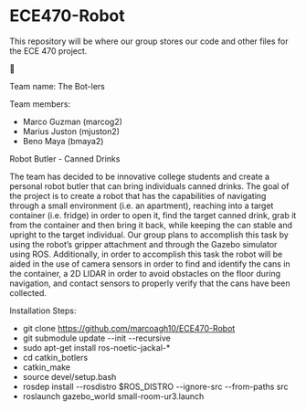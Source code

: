 # ECE470-Robot
This repository will be where our group stores our code and other files for the ECE 470 project.

:robot:

Team name: The Bot-lers

Team members:
- Marco Guzman (marcog2)
- Marius Juston (mjuston2)
- Beno Maya (bmaya2)


Robot Butler - Canned Drinks

The team has decided to be innovative college students and create a personal robot butler that can bring individuals canned drinks. The goal of the project is to create a robot that has the capabilities of navigating through a small environment (i.e. an apartment), reaching into a target container (i.e. fridge) in order to open it, find the target canned drink, grab it from the container and then bring it back, while keeping the can stable and upright to the target individual. Our group plans to accomplish this task by using the robot’s gripper attachment and through the Gazebo simulator using ROS. Additionally, in order to accomplish this task the robot will be aided in the use of camera sensors in order to find and identify the cans in the container, a 2D LIDAR in order to avoid obstacles on the floor during navigation, and contact sensors to properly verify that the cans have been collected.

Installation Steps:
- git clone https://github.com/marcoagh10/ECE470-Robot
- git submodule update --init --recursive
- sudo apt-get install ros-noetic-jackal-*
- cd catkin_botlers
- catkin_make
- source devel/setup.bash
- rosdep install --rosdistro $ROS_DISTRO --ignore-src --from-paths src
- roslaunch gazebo_world small-room-ur3.launch
